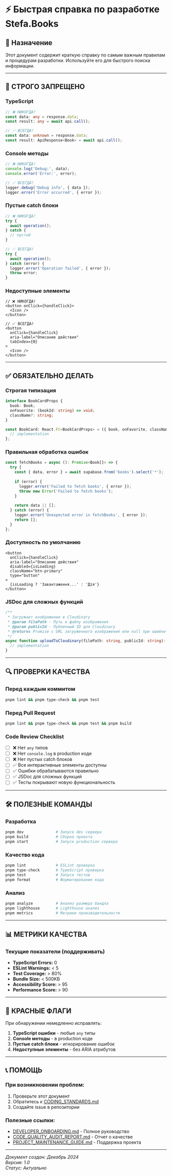 # ⚡ Быстрая справка по разработке Stefa.Books

## 🎯 Назначение

Этот документ содержит краткую справку по самым важным правилам и процедурам разработки. Используйте его для быстрого поиска информации.

---

## 🚫 **СТРОГО ЗАПРЕЩЕНО**

### TypeScript
```typescript
// ❌ НИКОГДА!
const data: any = response.data;
const result: any = await api.call();

// ✅ ВСЕГДА!
const data: unknown = response.data;
const result: ApiResponse<Book> = await api.call();
```

### Console методы
```typescript
// ❌ НИКОГДА!
console.log('Debug:', data);
console.error('Error:', error);

// ✅ ВСЕГДА!
logger.debug('Debug info', { data });
logger.error('Error occurred', { error });
```

### Пустые catch блоки
```typescript
// ❌ НИКОГДА!
try {
  await operation();
} catch {
  // пустой
}

// ✅ ВСЕГДА!
try {
  await operation();
} catch (error) {
  logger.error('Operation failed', { error });
  throw error;
}
```

### Недоступные элементы
```tsx
// ❌ НИКОГДА!
<button onClick={handleClick}>
  <Icon />
</button>

// ✅ ВСЕГДА!
<button 
  onClick={handleClick}
  aria-label="Описание действия"
  tabIndex={0}
>
  <Icon />
</button>
```

---

## ✅ **ОБЯЗАТЕЛЬНО ДЕЛАТЬ**

### Строгая типизация
```typescript
interface BookCardProps {
  book: Book;
  onFavorite: (bookId: string) => void;
  className?: string;
}

const BookCard: React.FC<BookCardProps> = ({ book, onFavorite, className }) => {
  // implementation
};
```

### Правильная обработка ошибок
```typescript
const fetchBooks = async (): Promise<Book[]> => {
  try {
    const { data, error } = await supabase.from('books').select('*');
    
    if (error) {
      logger.error('Failed to fetch books', { error });
      throw new Error('Failed to fetch books');
    }
    
    return data || [];
  } catch (error) {
    logger.error('Unexpected error in fetchBooks', { error });
    return [];
  }
};
```

### Доступность по умолчанию
```tsx
<button
  onClick={handleClick}
  aria-label="Описание действия"
  disabled={isLoading}
  className="btn-primary"
  type="button"
>
  {isLoading ? 'Завантаження...' : 'Дія'}
</button>
```

### JSDoc для сложных функций
```typescript
/**
 * Загружает изображение в Cloudinary
 * @param filePath - Путь к файлу изображения
 * @param publicId - Публичный ID для Cloudinary
 * @returns Promise с URL загруженного изображения или null при ошибке
 */
async function uploadToCloudinary(filePath: string, publicId: string): Promise<string | null> {
  // implementation
}
```

---

## 🔍 **ПРОВЕРКИ КАЧЕСТВА**

### Перед каждым коммитом
```bash
pnpm lint && pnpm type-check && pnpm test
```

### Перед Pull Request
```bash
pnpm lint && pnpm type-check && pnpm test && pnpm build
```

### Code Review Checklist
- [ ] ❌ Нет `any` типов
- [ ] ❌ Нет `console.log` в production коде
- [ ] ❌ Нет пустых catch блоков
- [ ] ✅ Все интерактивные элементы доступны
- [ ] ✅ Ошибки обрабатываются правильно
- [ ] ✅ JSDoc для сложных функций
- [ ] ✅ Тесты покрывают новую функциональность

---

## 🛠️ **ПОЛЕЗНЫЕ КОМАНДЫ**

### Разработка
```bash
pnpm dev              # Запуск dev сервера
pnpm build            # Сборка проекта
pnpm start            # Запуск production сервера
```

### Качество кода
```bash
pnpm lint             # ESLint проверка
pnpm type-check       # TypeScript проверка
pnpm test             # Запуск тестов
pnpm format           # Форматирование кода
```

### Анализ
```bash
pnpm analyze          # Анализ размера бандла
pnpm lighthouse       # Lighthouse анализ
pnpm metrics          # Метрики производительности
```

---

## 📊 **МЕТРИКИ КАЧЕСТВА**

### Текущие показатели (поддерживать)
- **TypeScript Errors:** 0
- **ESLint Warnings:** < 5
- **Test Coverage:** > 80%
- **Bundle Size:** < 500KB
- **Accessibility Score:** > 95
- **Performance Score:** > 90

---

## 🚨 **КРАСНЫЕ ФЛАГИ**

При обнаружении немедленно исправлять:
1. **TypeScript ошибки** - любые `any` типы
2. **Console методы** - в production коде
3. **Пустые catch блоки** - игнорирование ошибок
4. **Недоступные элементы** - без ARIA атрибутов

---

## 📞 **ПОМОЩЬ**

### При возникновении проблем:
1. Проверьте этот документ
2. Обратитесь к [CODING_STANDARDS.md](./CODING_STANDARDS.md)
3. Создайте issue в репозитории

### Полезные ссылки:
- [DEVELOPER_ONBOARDING.md](./DEVELOPER_ONBOARDING.md) - Полное руководство
- [CODE_QUALITY_AUDIT_REPORT.md](./CODE_QUALITY_AUDIT_REPORT.md) - Отчет о качестве
- [PROJECT_MAINTENANCE_GUIDE.md](./PROJECT_MAINTENANCE_GUIDE.md) - Поддержка проекта

---

*Документ создан: Декабрь 2024*  
*Версия: 1.0*  
*Статус: Актуально*
